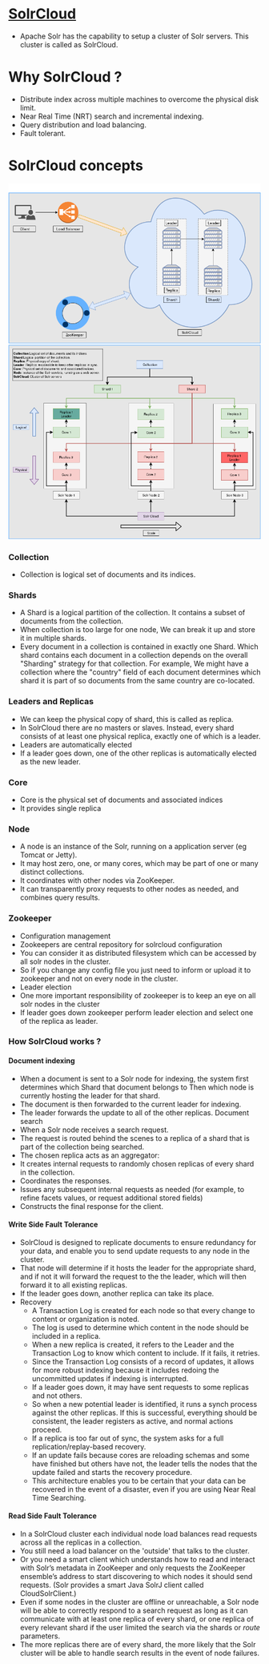 # [SolrCloud](https://lucene.apache.org/solr/guide/7_5/solrcloud.html)
  - Apache Solr has the capability to setup a cluster of Solr servers. This cluster is called as SolrCloud.
# Why SolrCloud ?
  - Distribute index across multiple machines to overcome the physical disk limit.
  - Near Real Time (NRT) search and incremental indexing.
  - Query distribution and load balancing.
  - Fault tolerant.
# SolrCloud concepts
![](https://github.com/prakashautade/solrcloud/blob/master/SolrCloud.png)
![](https://github.com/prakashautade/solrcloud/blob/master/SolrCloudDetail.png)
### Collection
- Collection is logical set of documents and its indices.
### Shards
- A Shard is a logical partition of the collection. It contains a subset of documents from the collection.
- When collection is too large for one node, We can break it up and store it in multiple shards.
- Every document in a collection is contained in exactly one Shard.
        Which shard contains each document in a collection depends on the overall "Sharding" strategy for that collection.
        For example, We might have a collection where the "country" field of each document determines which shard it is part of so documents from the same country are co-located.
### Leaders and Replicas
- We can keep the physical copy of shard, this is called as replica.
- In SolrCloud there are no masters or slaves. Instead, every shard consists of at least one physical replica, exactly one of which is a leader.
- Leaders are automatically elected
- If a leader goes down, one of the other replicas is automatically elected as the new leader.
### Core
- Core is the physical set of documents and associated indices
- It provides single replica
### Node
- A node is an instance of the Solr, running on a application server (eg Tomcat or Jetty).
- It may host zero, one, or many cores, which may be part of one or many distinct collections.
- It coordinates with other nodes via ZooKeeper.
- It can transparently proxy requests to other nodes as needed, and combines query results.
### Zookeeper
- Configuration management
- Zookeepers are central repository for solrcloud configuration
- You can consider it as distributed filesystem which can be accessed by all solr nodes in the cluster.
- So if you change any config file you just need to inform or upload it to zookeeper and not on every node in the cluster.
- Leader election
- One more important responsibility of zookeeper is to keep an eye on all solr nodes in the cluster
- If leader goes down zookeeper perform leader election and select one of the replica as leader.

### How SolrCloud works ?
#### Document indexing
- When a document is sent to a Solr node for indexing, the system first determines which Shard that document belongs to Then which node is currently hosting the leader for that shard.
- The document is then forwarded to the current leader for indexing.
- The leader forwards the update to all of the other replicas.
    Document search
- When a Solr node receives a search request.
- The request is routed behind the scenes to a replica of a shard that is part of the collection being searched.
- The chosen replica acts as an aggregator:
- It creates internal requests to randomly chosen replicas of every shard in the collection.
- Coordinates the responses.
- Issues any subsequent internal requests as needed (for example, to refine facets values, or request additional stored fields)
- Constructs the final response for the client.
#### Write Side Fault Tolerance
- SolrCloud is designed to replicate documents to ensure redundancy for your data, and enable you to send update requests to any node in the cluster.
- That node will determine if it hosts the leader for the appropriate shard, and if not it will forward the request to the the leader, which will then forward it to all existing replicas.
- If the leader goes down, another replica can take its place.
- Recovery
  - A Transaction Log is created for each node so that every change to content or organization is noted.
  - The log is used to determine which content in the node should be included in a replica.
  - When a new replica is created, it refers to the Leader and the Transaction Log to know which content to include. If it fails, it retries.
  - Since the Transaction Log consists of a record of updates, it allows for more robust indexing because it includes redoing the uncommitted updates if indexing is interrupted.
  - If a leader goes down, it may have sent requests to some replicas and not others.
  - So when a new potential leader is identified, it runs a synch process against the other replicas. If this is successful, everything should be consistent, the leader registers as active, and normal actions proceed.
  - If a replica is too far out of sync, the system asks for a full replication/replay-based recovery.
  - If an update fails because cores are reloading schemas and some have finished but others have not, the leader tells the nodes that the update failed and starts the recovery procedure.
  - This architecture enables you to be certain that your data can be recovered in the event of a disaster, even if you are using Near Real Time Searching.
#### Read Side Fault Tolerance
- In a SolrCloud cluster each individual node load balances read requests across all the replicas in a collection.
- You still need a load balancer on the 'outside' that talks to the cluster.
- Or you need a smart client which understands how to read and interact with Solr’s metadata in ZooKeeper and only requests the ZooKeeper ensemble’s address to start discovering to which nodes it should send requests. (Solr provides a smart Java SolrJ client called CloudSolrClient.)
- Even if some nodes in the cluster are offline or unreachable, a Solr node will be able to correctly respond to a search request as long as it can communicate with at least one replica of every shard, or one replica of every relevant shard if the user limited the search via the shards or _route_ parameters.
- The more replicas there are of every shard, the more likely that the Solr cluster will be able to handle search results in the event of node failures.
